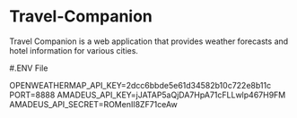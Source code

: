 # Travel-Companion

Travel Companion is a web application that provides weather forecasts and hotel information for various cities.

#.ENV File

OPENWEATHERMAP_API_KEY=2dcc6bbde5e61d34582b10c722e8b11c
PORT=8888
AMADEUS_API_KEY=jJATAP5aQjDA7HpA71cFLLwlp467H9FM
AMADEUS_API_SECRET=ROMenII8ZF71ceAw
